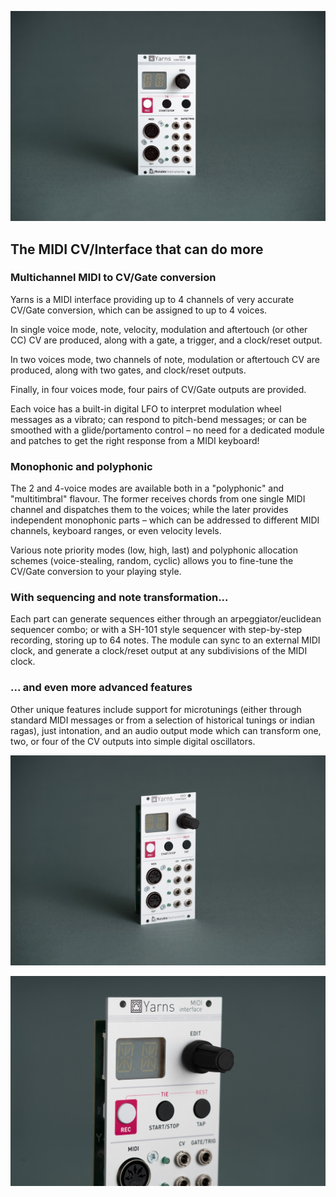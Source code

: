 ![](images/gallery/yarns1.jpg)

## The MIDI CV/Interface that can do more

### Multichannel MIDI to CV/Gate conversion

Yarns is a MIDI interface providing up to 4 channels of very accurate CV/Gate conversion, which can be assigned to up to 4 voices.

In single voice mode, note, velocity, modulation and aftertouch (or other CC) CV are produced, along with a gate, a trigger, and a clock/reset output.

In two voices mode, two channels of note, modulation or aftertouch CV are produced, along with two gates, and clock/reset outputs.

Finally, in four voices mode, four pairs of CV/Gate outputs are provided.

Each voice has a built-in digital LFO to interpret modulation wheel messages as a vibrato; can respond to pitch-bend messages; or can be smoothed with a glide/portamento control – no need for a dedicated module and patches to get the right response from a MIDI keyboard!

### Monophonic and polyphonic

The 2 and 4-voice modes are available both in a "polyphonic" and "multitimbral" flavour. The former receives chords from one single MIDI channel and dispatches them to the voices; while the later provides independent monophonic parts – which can be addressed to different MIDI channels, keyboard ranges, or even velocity levels.

Various note priority modes (low, high, last) and polyphonic allocation schemes (voice-stealing, random, cyclic) allows you to fine-tune the CV/Gate conversion to your playing style.

### With sequencing and note transformation...

Each part can generate sequences either through an arpeggiator/euclidean sequencer combo; or with a SH-101 style sequencer with step-by-step recording, storing up to 64 notes. The module can sync to an external MIDI clock, and generate a clock/reset output at any subdivisions of the MIDI clock.

### ... and even more advanced features

Other unique features include support for microtunings (either through standard MIDI messages or from a selection of historical tunings or indian ragas), just intonation, and an audio output mode which can transform one, two, or four of the CV outputs into simple digital oscillators.

![](images/gallery/yarns2.jpg)

![](images/gallery/yarns3.jpg)
